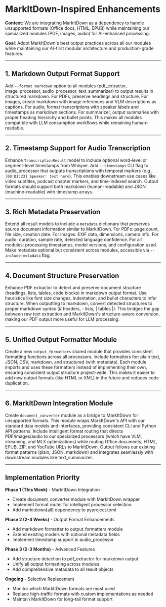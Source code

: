# MarkItDown-Inspired Enhancements

**Context**: We are integrating MarkItDown as a dependency to handle unsupported formats (Office docs, HTML, EPUB) while maintaining our specialized modules (PDF, images, audio) for AI-enhanced processing.

**Goal**: Adopt MarkItDown's best output practices across all our modules while maintaining our AI-first modular architecture and production-grade features.

---

## 1. Markdown Output Format Support

Add `--format markdown` option to all modules (pdf_extractor, image_processor, audio_processor, text_summarizer) to output results in structured markdown. For PDFs, preserve headings and structure. For images, create markdown with image references and VLM descriptions as captions. For audio, format transcriptions with speaker labels and timestamps as markdown sections. For summarizer, output summaries with proper heading hierarchy and bullet points. This makes all modules compatible with LLM consumption workflows while remaining human-readable.

---

## 2. Timestamp Support for Audio Transcription

Enhance `TranscriptionResult` model to include optional word-level or segment-level timestamps from Whisper. Add `--timestamps` CLI flag to audio_processor that outputs transcriptions with temporal markers (e.g., `[00:01:23] Speaker: text here`). This enables downstream use cases like video subtitles, podcast chapter markers, and time-indexed search. Output formats should support both markdown (human-readable) and JSON (machine-readable) with timestamp arrays.

---

## 3. Rich Metadata Preservation

Extend all result models to include a `metadata` dictionary that preserves source document information similar to MarkItDown. For PDFs: page count, file size, creation date. For images: EXIF data, dimensions, camera info. For audio: duration, sample rate, detected language confidence. For all modules: processing timestamps, model versions, and configuration used. Make metadata optional but consistent across modules, accessible via `--include-metadata` flag.

---

## 4. Document Structure Preservation

Enhance PDF extractor to detect and preserve document structure (headings, lists, tables, code blocks) in markdown output format. Use heuristics like font size changes, indentation, and bullet characters to infer structure. When outputting to markdown, convert detected structures to proper markdown syntax (# headers, - lists, | tables |). This bridges the gap between raw text extraction and MarkItDown's structure-aware conversion, making our PDF output more useful for LLM processing.

---

## 5. Unified Output Formatter Module

Create a new `output_formatters` shared module that provides consistent formatting functions across all processors. Include formatters for: plain text, JSON, CSV, markdown, and structured (with metadata). Each module imports and uses these formatters instead of implementing their own, ensuring consistent output structure project-wide. This makes it easier to add new output formats (like HTML or XML) in the future and reduces code duplication.

---

## 6. MarkItDown Integration Module

Create `document_converter` module as a bridge to MarkItDown for unsupported formats. This module wraps MarkItDown's API with our standard data models and interfaces, providing consistent CLI and Python API patterns. Include intelligent format routing that directs PDF/images/audio to our specialized processors (which have VLM, streaming, and MLX optimizations) while routing Office documents, HTML, EPUB, ZIP, and YouTube URLs to MarkItDown. Output follows our existing format patterns (plain, JSON, markdown) and integrates seamlessly with downstream modules like text_summarizer.

---

## Implementation Priority

**Phase 1 (This Week)** - MarkItDown Integration
- Create document_converter module with MarkItDown wrapper
- Implement format router for intelligent processor selection
- Add markitdown[all] dependency to pyproject.toml

**Phase 2 (2-4 Weeks)** - Output Format Enhancements
- Add markdown formatter to output_formatters module
- Extend existing models with optional metadata fields
- Implement timestamp support in audio_processor

**Phase 3 (2-3 Months)** - Advanced Features
- Add structure detection to pdf_extractor for markdown output
- Unify all output formatting across modules
- Add comprehensive metadata to all result objects

**Ongoing** - Selective Replacement
- Monitor which MarkItDown formats are most used
- Replace high-traffic formats with custom implementations as needed
- Maintain MarkItDown for long-tail format support
